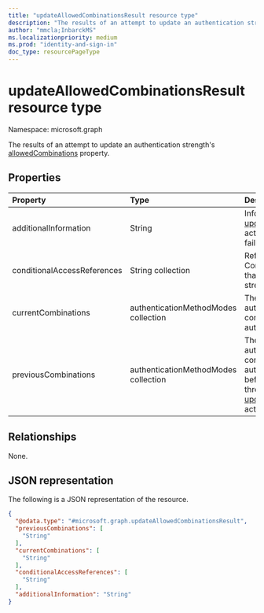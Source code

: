 ```yaml
---
title: "updateAllowedCombinationsResult resource type"
description: "The results of an attempt to update an authentication strength's allowed authentication method combinations."
author: "mmcla;InbarckMS"
ms.localizationpriority: medium
ms.prod: "identity-and-sign-in"
doc_type: resourcePageType
---
```


# updateAllowedCombinationsResult resource type

Namespace: microsoft.graph

The results of an attempt to update an authentication strength's [allowedCombinations](../resources/authenticationstrengthpolicy.md) property.

## Properties
|Property|Type|Description|
|:---|:---|:---|
|additionalInformation|String|Information about why the [updateAllowedCombinations](../api/authenticationstrengthpolicy-updateallowedcombinations.md) action was successful or failed.|
|conditionalAccessReferences|String collection|References to existing Conditional Access policies that use this authentication strength.|
|currentCombinations|authenticationMethodModes collection|The list of current authentication method combinations allowed by the authentication strength.|
|previousCombinations|authenticationMethodModes collection|The list of former authentication method combinations allowed by the authentication strength before they were updated through the [updateAllowedCombinations](../api/authenticationstrengthpolicy-updateallowedcombinations.md) action.|

## Relationships
None.

## JSON representation
The following is a JSON representation of the resource.
<!-- {
  "blockType": "resource",
  "@odata.type": "microsoft.graph.updateAllowedCombinationsResult"
}
-->
``` json
{
  "@odata.type": "#microsoft.graph.updateAllowedCombinationsResult",
  "previousCombinations": [
    "String"
  ],
  "currentCombinations": [
    "String"
  ],
  "conditionalAccessReferences": [
    "String"
  ],
  "additionalInformation": "String"
}
```

